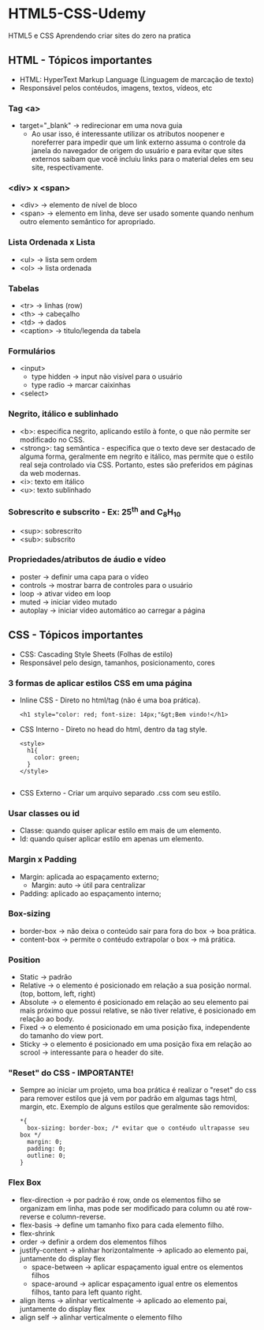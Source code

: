# HTML5-CSS-Udemy
HTML5 e CSS Aprendendo criar sites do zero na pratica

## <strong>HTML - Tópicos importantes</strong>

- HTML: HyperText Markup Language (Linguagem de marcação de texto)
- Responsável pelos contéudos, imagens, textos, vídeos, etc

### <strong>Tag &lt;a&gt;</strong>
- target="_blank" -> redirecionar em uma nova guia
  - Ao usar isso, é interessante utilizar os atributos noopener e noreferrer para impedir que um link externo assuma o controle da janela do navegador de origem do usuário e para evitar que sites externos saibam que você incluiu links para o material deles em seu site, respectivamente.

### <strong>&lt;div&gt; x &lt;span&gt;</strong>
- &lt;div&gt; -> elemento de nível de bloco
- &lt;span&gt; -> elemento em linha, deve ser usado somente quando nenhum outro elemento semântico for apropriado.

### <strong>Lista Ordenada x Lista</strong>
- &lt;ul&gt; -> lista sem ordem
- &lt;ol&gt; -> lista ordenada

### <strong>Tabelas</strong>
- &lt;tr&gt; -> linhas (row)
- &lt;th&gt; -> cabeçalho
- &lt;td&gt; -> dados 
- &lt;caption&gt; -> titulo/legenda da tabela

### <strong>Formulários</strong>
- &lt;input&gt; 
  - type hidden -> input não visível para o usuário
  - type radio -> marcar caixinhas
- &lt;select&gt;

### <strong>Negrito, itálico e sublinhado</strong>
- &lt;b&gt;: especifica negrito, aplicando estilo à fonte, o que não permite ser modificado no CSS.
- &lt;strong&gt;: tag semântica - especifica que o texto deve ser destacado de alguma forma, geralmente em negrito e itálico, mas permite que o estilo real seja controlado via CSS. Portanto, estes são preferidos em páginas da web modernas.
- &lt;i&gt;: texto em itálico
- &lt;u&gt;: texto sublinhado

### <strong>Sobrescrito e subscrito - Ex: 25<sup>th</sup> and C<sub>8</sub>H<sub>10</sub></strong>
- &lt;sup&gt;: sobrescrito
- &lt;sub&gt;: subscrito

### <strong>Propriedades/atributos de áudio e vídeo</strong>
- poster -> definir uma capa para o vídeo
- controls -> mostrar barra de controles para o usuário
- loop -> ativar video em loop
- muted -> iniciar video mutado
- autoplay -> iniciar video automático ao carregar a página



## <strong>CSS - Tópicos importantes</strong>

- CSS: Cascading Style Sheets (Folhas de estilo)
- Responsável pelo design, tamanhos, posicionamento, cores

### <strong>3 formas de aplicar estilos CSS em uma página</strong>

- Inline CSS - Direto no html/tag (não é uma boa prática).    
  ```
  <h1 style="color: red; font-size: 14px;"&gt;Bem vindo!</h1>
  ```
- CSS Interno - Direto no head do html, dentro da tag style.
  ``` 
  <style>
    h1{
      color: green;
    }
  </style>
    
  ```     
   
- CSS Externo - Criar um arquivo separado .css com seu estilo.

### <strong>Usar classes ou id</strong>
- Classe: quando quiser aplicar estilo em mais de um elemento.
- Id: quando quiser aplicar estilo em apenas um elemento.

### <strong>Margin x Padding</strong>
- Margin: aplicada ao espaçamento externo;
  - Margin: auto -> útil para centralizar
- Padding: aplicado ao espaçamento interno;

### <strong>Box-sizing</strong>
- border-box -> não deixa o conteúdo sair para fora do box -> boa prática.
- content-box -> permite o contéudo extrapolar o box -> má prática.

### <strong>Position</strong>
- Static -> padrão
- Relative -> o elemento é posicionado em relação a sua posição normal. (top, bottom, left, right)
- Absolute -> o elemento é posicionado em relação ao seu elemento pai mais próximo que possui relative, se não tiver relative, é posicionado em relação ao body. 
- Fixed -> o elemento é posicionado em uma posição fixa, independente do tamanho do view port.
- Sticky -> o elemento é posicionado em uma posição fixa em relação ao scrool -> interessante para o header do site.

### <strong>"Reset" do CSS - IMPORTANTE!</strong>
- Sempre ao iniciar um projeto, uma boa prática é realizar o "reset" do css para remover estilos que já vem por padrão em algumas tags html, margin, etc. Exemplo de alguns estilos que geralmente são removidos:
  ```
  *{
    box-sizing: border-box; /* evitar que o contéudo ultrapasse seu box */
    margin: 0;
    padding: 0;
    outline: 0;
  }
  ```

### <strong>Flex Box</strong>
- flex-direction -> por padrão é row, onde os elementos filho se organizam em linha, mas pode ser modificado para column ou até row-reverse e column-reverse.
- flex-basis -> define um tamanho fixo para cada elemento filho.
- flex-shrink
- order -> definir a ordem dos elementos filhos
- justify-content -> alinhar horizontalmente -> aplicado ao elemento pai, juntamente do display flex
  - space-between -> aplicar espaçamento igual entre os elementos filhos
  - space-around -> aplicar espaçamento igual entre os elementos filhos, tanto para left quanto right.
- align items -> alinhar verticalmente -> aplicado ao elemento pai, juntamente do display flex
- align self -> alinhar verticalmente o elemento filho 